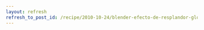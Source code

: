 ```yaml
---
layout: refresh
refresh_to_post_id: /recipe/2010-10-24/blender-efecto-de-resplandor-glow.html
---
```

